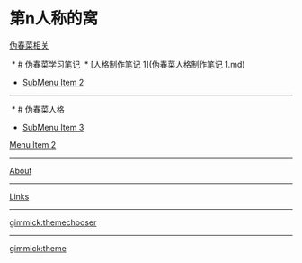 
# 第n人称的窝

[伪春菜相关]()

  * # 伪春菜学习笔记 
  * [人格制作笔记 1](伪春菜人格制作笔记 1.md)
  * [SubMenu Item 2](subitem2.md)
  - - - -
  * # 伪春菜人格
  * [SubMenu Item 3](subitem3.md)

[Menu Item 2](item2.md)
- - - -
[About](about.md)
- - - -
[Links](links.md)
- - - -
[gimmick:themechooser](Theme)
- - - - 
[gimmick:theme](cosmo)
